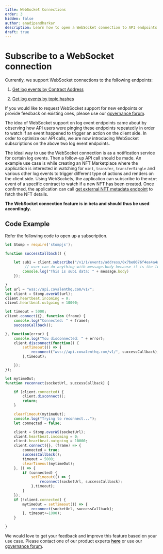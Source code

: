 ```yaml
---
title: WebSocket Connections
order: 3
hidden: false
author: anadipandharkar
description: Learn how to open a WebSocket connection to API endpoints
draft: true
---
```



# Subscribe to a WebSocket connection

Currently, we support WebSocket connections to the following endpoints:

1. [Get log events by Contract Address](https://www.covalenthq.com/docs/api/#get-/v1/{chain_id}/events/address/{address}/)

2. [Get log events by topic hashes](https://www.covalenthq.com/docs/api/#get-/v1/{chain_id}/events/topics/{topic}/)

If you would like to request WebSocket support for new endpoints or provide feedback on existing ones, please use our [governance forum](https://gov.covalenthq.com/c/dev/api/14).

The idea of WebSocket support on log event endpoints came about by observing how API users were pinging these endpoints repeatedly in order to watch if an event happened to trigger an action on the client side. In order to optimize our API calls, we are now introducing WebSocket subscriptions on the above two log event endpoints. 

The ideal way to use the WebSocket connection is as a notification service for certain log events. Then a follow-up API call should be made. An example use case is while creating an NFT Marketplace where the application is interested in watching for `mint`, `transfer`, `transferSingle` and various other log events to trigger different type of actions and renders on the client side. Using WebSockets, the application can subscribe to the `mint` event of a specific contract to watch if a new NFT has been created. Once confirmed, the application can call [get external NFT metadata endpoint](https://www.covalenthq.com/docs/api/#get-/v1/{chain_id}/tokens/{contract_address}/nft_metadata/{token_id}/) to fetch the NFT details.

**The WebSocket connection feature is in beta and should thus be used accordingly.** 


## Code Example
Refer the following code to open up a subscription.

```jsx
let Stomp = require('stompjs');

function successCallback() {
  
    let sub1 = client.subscribe("/v1/1/events/address/0x7be8076f4ea4a4ad08075c2508e481d6c946d12b/", function(message){
         // user can do anything with message.body because it is the log event object returned
        console.log("This is sub1 data: " + message.body)
    });

}
let url = "wss://api.covalenthq.com/v1/";
let client = Stomp.overWS(url);
client.heartbeat.incoming = 0;
client.heartbeat.outgoing = 10000;

let timeout = 5000;
client.connect({}, function (frame) {
    console.log("Connected: " + frame);
    successCallback();

}, function(error) {
    console.log("You disconnected: " + error);
    client.disconnect(function() {
        setTimeout(() => {
            reconnect("wss://api.covalenthq.com/v1/", successCallback);
        },timeout);

    });
});

let mytimeOut;
function reconnect(socketUrl, successCallback) {

    if (client.connected) {
        client.disconnect();
        return;
    }

    clearTimeout(mytimeOut);
    console.log("Trying to reconnect...");
    let connected = false;

    client = Stomp.overWS(socketUrl);
    client.heartbeat.incoming = 0;
    client.heartbeat.outgoing = 10000;
    client.connect({}, (frame) => {
        connected = true;
        successCallback();
        timeout = 5000;
        clearTimeout(mytimeOut);
    }, () => {
        if (connected) {
            setTimeout(() => {
                reconnect(socketUrl, successCallback);
            },timeout);
        }
    });
    if (!client.connected) {
        mytimeOut = setTimeout(() => {
            reconnect(socketUrl, successCallback);
        }, timeout+=1000);
    }

}
```

We would love to get your feedback and improve this feature based on your use case. Please contact one of our product experts **[here](anadi@covalenthq.com)** or use our [governance forum](https://gov.covalenthq.com/c/dev/api/14).
